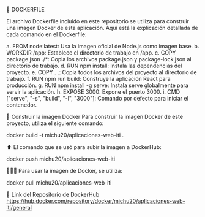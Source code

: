 🐋 DOCKERFILE

El archivo Dockerfile incluido en este repositorio se utiliza para construir una imagen Docker de esta aplicación. Aquí está la explicación detallada de cada comando en el Dockerfile:

a. FROM node:latest: Usa la imagen oficial de Node.js como imagen base.
b. WORKDIR /app: Establece el directorio de trabajo en /app.
c. COPY package.json ./*: Copia los archivos package.json y package-lock.json al directorio de trabajo.
d. RUN npm install: Instala las dependencias del proyecto.
e. COPY . .: Copia todos los archivos del proyecto al directorio de trabajo.
f. RUN npm run build: Construye la aplicación React para producción.
g. RUN npm install -g serve: Instala serve globalmente para servir la aplicación.
h. EXPOSE 3000: Expone el puerto 3000.
i. CMD ["serve", "-s", "build", "-l", "3000"]: Comando por defecto para iniciar el contenedor.

📁 Construir la imagen Docker
Para construir la imagen Docker de este proyecto, utiliza el siguiente comando:

docker build -t michu20/aplicaciones-web-iti .

⬆️ El comando que se usó para subir la imagen a DockerHub:

docker push michu20/aplicaciones-web-iti


👩🏻‍💻 Para usar la imagen de Docker, se utiliza:

docker pull michu20/aplicaciones-web-iti

🔗 Link del Repositorio de DockerHub
https://hub.docker.com/repository/docker/michu20/aplicaciones-web-iti/general

